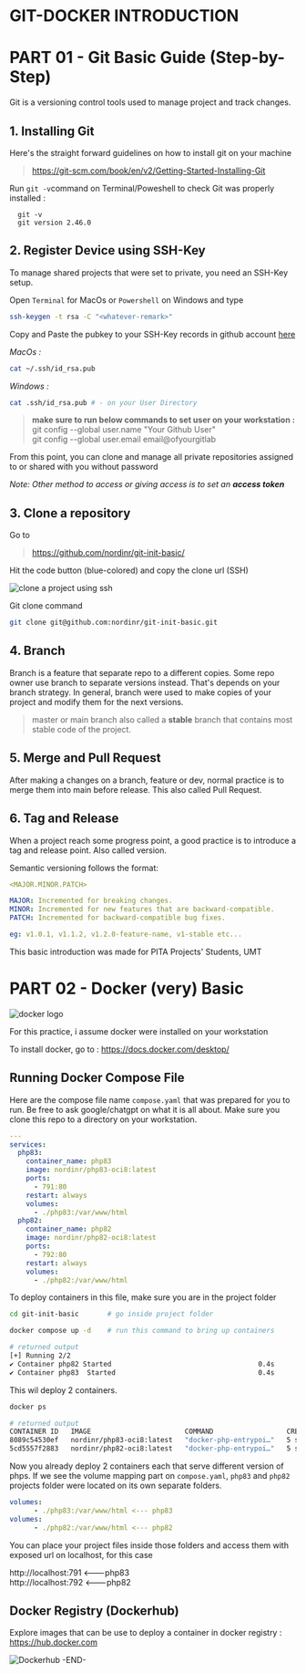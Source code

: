 # GIT-DOCKER INTRODUCTION

# PART 01 - Git Basic Guide (Step-by-Step)
Git is a versioning control tools used to manage project and track changes.
## 1. Installing Git
Here's the straight forward guidelines on how to install git on your machine 
> https://git-scm.com/book/en/v2/Getting-Started-Installing-Git

Run `git -v`command on Terminal/Poweshell to check Git was properly installed :

      git -v
      git version 2.46.0
      
## 2. Register Device using SSH-Key 
To manage shared projects that were set to private, you need an SSH-Key setup.

Open `Terminal` for MacOs or `Powershell` on Windows and type

   ```bash
   ssh-keygen -t rsa -C "<whatever-remark>"
   ```
Copy and Paste the pubkey to your SSH-Key records in github account [here](https://github.com/settings/keys)

   _MacOs :_
   ```bash
   cat ~/.ssh/id_rsa.pub
   ```
   _Windows :_
   ```bash
   cat .ssh/id_rsa.pub # - on your User Directory
   ```

> <b>make sure to run below commands to set user on your workstation : </b><br>
> git config --global user.name "Your Github User" <br>
> git config --global user.email email@ofyourgitlab 

From this point, you can clone and manage all private repositories assigned to or shared with you without password

_Note: Other method to access or giving access is to set an __access token___


## 3. Clone a repository
Go to 
> https://github.com/nordinr/git-init-basic/

Hit the code button (blue-colored) and copy the clone url (SSH)

![clone a project using ssh](./assets/clone.png)


Git clone command

   ```bash
   git clone git@github.com:nordinr/git-init-basic.git
   ```


## 4. Branch
Branch is a feature that separate repo to a different copies. Some repo owner use branch to separate versions instead. That's depends on your branch strategy. In general, branch were used to make copies of your project and modify them for the next versions. 

> master or main branch also called a **stable** branch that contains most stable code of the project. 

## 5. Merge and Pull Request
After making a changes on a branch, feature or dev, normal practice is to merge them into main before release. This also called Pull Request.

## 6. Tag and Release
When a project reach some progress point, a good practice is to introduce a tag and release point. Also called version.

Semantic versioning follows the format:<br>
```yaml
<MAJOR.MINOR.PATCH>

MAJOR: Incremented for breaking changes.
MINOR: Incremented for new features that are backward-compatible.
PATCH: Incremented for backward-compatible bug fixes.

eg: v1.0.1, v1.1.2, v1.2.0-feature-name, v1-stable etc...
```
This basic introduction was made for PITA Projects' Students, UMT

# PART 02 - Docker (very) Basic
![docker logo](./assets/docker.png)


For this practice, i assume docker were installed on your workstation

To install docker, go to : https://docs.docker.com/desktop/

## Running Docker Compose File
Here are the compose file name `compose.yaml` that was prepared for you to run. Be free to ask google/chatgpt on what it is all about. Make sure you clone this repo to a directory on your workstation.

```yaml
---
services:
  php83:
    container_name: php83
    image: nordinr/php83-oci8:latest
    ports:
      - 791:80
    restart: always
    volumes:
      - ./php83:/var/www/html
  php82:
    container_name: php82
    image: nordinr/php82-oci8:latest
    ports:
      - 792:80
    restart: always
    volumes:
      - ./php82:/var/www/html
   ```

   To deploy containers in this file, make sure you are in the project folder 

   ```bash
   cd git-init-basic       # go inside project folder
   
   docker compose up -d    # run this command to bring up containers
   
   # returned output
   [+] Running 2/2
   ✔ Container php82 Started                                    0.4s 
   ✔ Container php83  Started                                   0.4s
   ```
   This wil deploy 2 containers. 

   ```bash
   docker ps

   # returned output
   CONTAINER ID   IMAGE                       COMMAND                  CREATED         STATUS         PORTS                 NAMES
8089c54530ef   nordinr/php83-oci8:latest   "docker-php-entrypoi…"   5 seconds ago   Up 4 seconds   0.0.0.0:791->80/tcp   php83
5cd5557f2883   nordinr/php82-oci8:latest   "docker-php-entrypoi…"   5 seconds ago   Up 4 seconds   0.0.0.0:792->80/tcp   php82

   ```

Now you already deploy 2 containers each that serve different version of phps. If we see the volume mapping part on `compose.yaml`, `php83` and `php82` projects folder were located on its own separate folders.

```yaml
volumes:
      - ./php83:/var/www/html <--- php83
volumes:
      - ./php82:/var/www/html <--- php82
```

You can place your project files inside those folders and access them with exposed url on localhost, for this case 

http://localhost:791 <---php83<br>
http://localhost:792 <---php82


## Docker Registry (Dockerhub)
Explore images that can be use to deploy a container in docker registry : https://hub.docker.com


![Dockerhub](./assets/dockerhub.png)
-END-